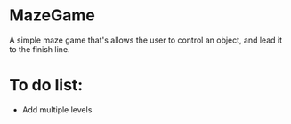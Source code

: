 # MazeGame
A simple maze game that's allows the user to control an object, and lead it to the finish line.

# To do list:
- Add multiple levels
